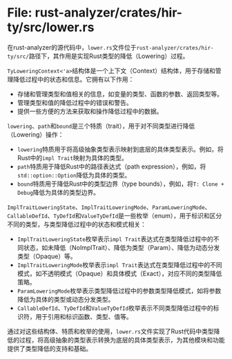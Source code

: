 # File: rust-analyzer/crates/hir-ty/src/lower.rs

在rust-analyzer的源代码中，`lower.rs`文件位于`rust-analyzer/crates/hir-ty/src/`路径下，其作用是实现Rust类型的降低（Lowering）过程。

`TyLoweringContext<'a>`结构体是一个上下文（Context）结构体，用于存储和管理降低过程中的状态和信息。它拥有以下作用：
- 存储和管理类型和值相关的信息，如变量的类型、函数的参数、返回类型等。
- 管理类型和值的降低过程中的错误和警告。
- 提供一些方便的方法来获取和操作降低过程中的数据。

`lowering`、`path`和`bound`是三个特质（trait），用于对不同类型进行降低（Lowering）操作：
- `lowering`特质用于将高级抽象类型表示映射到底层的具体类型表示。例如，将Rust中的`impl Trait`映射为具体的类型。
- `path`特质用于降低Rust中的路径表达式（path expression），例如，将`std::option::Option`降低为具体的类型。
- `bound`特质用于降低Rust中的类型边界（type bounds），例如，将`T: Clone + Debug`降低为具体的类型边界。

`ImplTraitLoweringState`、`ImplTraitLoweringMode`、`ParamLoweringMode`、`CallableDefId`、`TyDefId`和`ValueTyDefId`是一些枚举（enum），用于标识和区分不同的类型，与类型降低过程中的状态和模式相关：
- `ImplTraitLoweringState`枚举表示`impl Trait`表达式在类型降低过程中的不同状态，如未降低（NoImplTrait）、降低为类型（Param）、降低为动态分发类型（Opaque）等。
- `ImplTraitLoweringMode`枚举表示`impl Trait`表达式在类型降低过程中的不同模式，如不透明模式（Opaque）和具体模式（Exact），对应不同的类型降低策略。
- `ParamLoweringMode`枚举表示类型降低过程中的参数类型降低模式，如将参数降低为具体的类型或动态分发类型。
- `CallableDefId`、`TyDefId`和`ValueTyDefId`枚举表示不同类型降低过程中的标识符，用于引用和标识函数、类型、值等。

通过对这些结构体、特质和枚举的使用，`lower.rs`文件实现了Rust代码中类型降低的过程，将高级抽象的类型表示转换为底层的具体类型表示，为其他模块和功能提供了类型降低的支持和基础。

